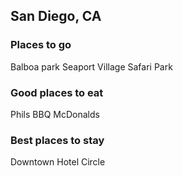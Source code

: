 ## San Diego, CA

### Places to go
Balboa park
Seaport Village
Safari Park

### Good places to eat
Phils BBQ
McDonalds

### Best places to stay
Downtown
Hotel Circle
